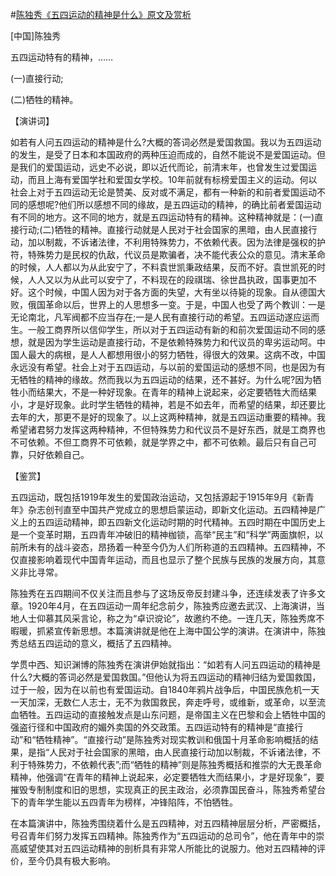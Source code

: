 #[陈独秀《五四运动的精神是什么》原文及赏析](https://www.vrrw.net/wx/14704.html)

[中国]陈独秀

五四运动特有的精神，……

(一)直接行动;

(二)牺牲的精神。

【演讲词】

如若有人问五四运动的精神是什么?大概的答词必然是爱国救国。我以为五四运动的发生，是受了日本和本国政府的两种压迫而成的，自然不能说不是爱国运动。但是我们的爱国运动，远史不必说，即以近代而论，前清末年，也曾发生过爱国运动，而且上海有爱国学社和爱国女学校。10年前就有标榜爱国主义的运动。何以社会上对于五四运动无论是赞美、反对或不满足，都有一种新的和前者爱国运动不同的感想呢?他们所以感想不同的缘故，是五四运动的精神，的确比前者爱国运动有不同的地方。这不同的地方，就是五四运动特有的精神。这种精神就是：(一)直接行动;(二)牺牲的精神。直接行动就是人民对于社会国家的黑暗，由人民直接行动，加以制裁，不诉诸法律，不利用特殊势力，不依赖代表。因为法律是强权的护符，特殊势力是民权的仇敌，代议员是欺骗者，决不能代表公众的意见。清末革命的时候，人人都以为从此安宁了，不料袁世凯秉政结果，反而不好。袁世凯死的时候，人人又以为从此可以安宁了，不料现在的段祺瑞、徐世昌执政，国事更加不好。这个时候，中国人因为对于各方面的失望，大有坐以待毙的现象。自从德国大败，俄国革命以后，世界上的人思想多一变。于是，中国人也受了两个教训：一是无论南北，凡军阀都不应当存在;一是人民有直接行动的希望。五四运动遂应运而生。一般工商界所以信仰学生，所以对于五四运动有新的和前次爱国运动不同的感想，就是因为学生运动是直接行动，不是依赖特殊势力和代议员的卑劣运动呵。中国人最大的病根，是人人都想用很小的努力牺牲，得很大的效果。这病不改，中国永远没有希望。社会上对于五四运动，与以前的爱国运动的感想不同，也是因为有无牺牲的精神的缘故。然而我以为五四运动的结果，还不甚好。为什么呢?因为牺牲小而结果大，不是一种好现象。在青年的精神上说起来，必定要牺牲大而结果小，才是好现象。此时学生牺牲的精神，若是不如去年，而希望的结果，却还要比去年的大，那更不是好的现象了。以上这两种精神，就是五四运动重要的精神。我希望诸君努力发挥这两种精神，不但特殊势力和代议员不是好东西，就是工商界也不可依赖。不但工商界不可依赖，就是学界之中，都不可依赖。最后只有自己可靠，只好依赖自己。



【鉴赏】

五四运动，既包括1919年发生的爱国政治运动，又包括源起于1915年9月《新青年》杂志创刊直至中国共产党成立的思想启蒙运动，即新文化运动。五四精神是广义上的五四运动精神，即五四新文化运动时期的时代精神。五四时期在中国历史上是一个变革时期，五四青年冲破旧的精神枷锁，高举“民主”和“科学”两面旗帜，以前所未有的战斗姿态，昂扬着一种至今仍为人们所称道的五四精神。五四精神，不仅直接影响着现代中国青年运动，而且也显示了整个民族与民族的发展方向，其意义非比寻常。

陈独秀在五四期间不仅关注而且参与了这场反帝反封建斗争，还连续发表了许多文章。1920年4月，在五四运动一周年纪念前夕，陈独秀应邀去武汉、上海演讲，当地人士仰慕其风采言论，称之为“卓识谠论”，故邀约不绝。一连几天，陈独秀席不暇暖，抓紧宣传新思想。本篇演讲就是他在上海中国公学的演讲。在演讲中，陈独秀总结五四运动的意义，概括了五四精神。

学贯中西、知识渊博的陈独秀在演讲伊始就指出：“如若有人问五四运动的精神是什么?大概的答词必然是爱国救国。”但他认为将五四运动的精神归结为爱国救国，过于一般，因为在以前也有爱国运动。自1840年鸦片战争后，中国民族危机一天一天加深，无数仁人志士，无不为救国救民，奔走呼号，或维新，或革命，以至流血牺牲。五四运动的直接触发点是山东问题，是帝国主义在巴黎和会上牺牲中国的强盗行径和中国政府的媚外卖国的外交政策。五四运动特有的精神是“直接行动”和“牺牲精神”。“直接行动”是陈独秀对现实教训和俄国十月革命影响概括的结果，是指“人民对于社会国家的黑暗，由人民直接行动加以制裁，不诉诸法律，不利于特殊势力，不依赖代表”;而“牺牲的精神”则是陈独秀概括和推崇的大无畏革命精神，他强调“在青年的精神上说起来，必定要牺牲大而结果小，才是好现象”，要摧毁专制制度和旧的思想，实现真正的民主政治，必须靠国民奋斗，陈独秀希望台下的青年学生能以五四青年为榜样，冲锋陷阵，不怕牺牲。

在本篇演讲中，陈独秀围绕着什么是五四精神，对五四精神层层分析，严密概括，号召青年们努力发挥五四精神。陈独秀作为“五四运动的总司令”，他在青年中的崇高威望使其对五四运动精神的剖析具有非常人所能比的说服力。他对五四精神的评价，至今仍具有极大影响。

